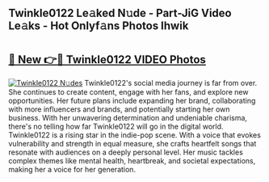 ## Twinkle0122 Le𝚊ked N𝚞de - Part-JiG Video Le𝚊ks - Hot Onlyf𝚊ns Photos Ihwik

# <h2><a href="http://ab35810.deff.icu/?id=Twinkle0122">🔗 New 👉🔴 Twinkle0122 VIDEO Photos</a></h2>

[![Twinkle0122 N𝚞des](https://i.imgur.com/rIISA9y.gif)](http://ab35810.deff.icu/?id=Twinkle0122)
Twinkle0122's social media journey is far from over. She continues to create content, engage with her fans, and explore new opportunities. Her future plans include expanding her brand, collaborating with more influencers and brands, and potentially starting her own business. With her unwavering determination and undeniable charisma, there's no telling how far Twinkle0122 will go in the digital world. Twinkle0122 is a rising star in the indie-pop scene. With a voice that evokes vulnerability and strength in equal measure, she crafts heartfelt songs that resonate with audiences on a deeply personal level. Her music tackles complex themes like mental health, heartbreak, and societal expectations, making her a voice for her generation.

